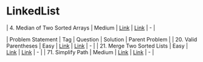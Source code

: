 # LinkedList

| 4. Median of Two Sorted Arrays | Medium  | [Link]() | [Link]() | - |


| Problem Statement                                          | Tag   |  Question  | Solution  | Parent Problem        |
| 20. Valid Parentheses | Easy  | [Link](https://leetcode.com/problems/valid-parentheses/) | [Link](https://github.com/aatman-24/DSA/blob/main/LeetCode/Easy/20.%20Valid%20Parentheses.cpp) | - |
| 21. Merge Two Sorted Lists | Easy  | [Link](https://leetcode.com/problems/merge-two-sorted-lists/) | [Link](https://github.com/aatman-24/DSA/blob/main/LeetCode/Medium/21.%20Merge%20Two%20Sorted%20Lists.cpp) | - |
| 71. Simplify Path | Medium  | [Link](https://leetcode.com/problems/simplify-path/) | [Link](https://github.com/aatman-24/DSA/blob/main/LeetCode/Medium/71.%20Simplify%20Path.cpp) | - |



